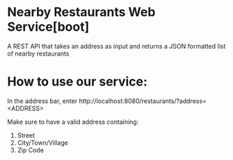 # Nearby Restaurants Web Service[boot]
A REST API that takes an address as input and returns a JSON formatted list of nearby restaurants

<h1>How to use our service:</h1>
<p>In the address bar, enter http://localhost:8080/restaurants/?address=&lt;ADDRESS&gt;</p>

<p>Make sure to have a valid address containing:</p>
<ol>
  <li>Street </li>
  <li>City/Town/Village </li>
  <li>Zip Code</li>
</ol>

